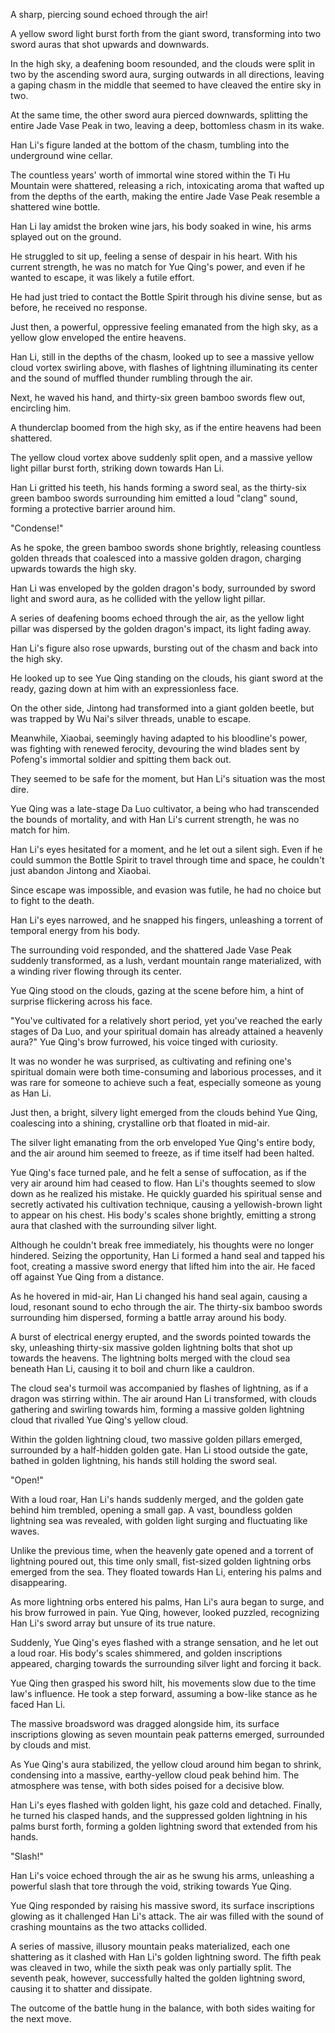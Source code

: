 A sharp, piercing sound echoed through the air!

A yellow sword light burst forth from the giant sword, transforming into two sword auras that shot upwards and downwards.

In the high sky, a deafening boom resounded, and the clouds were split in two by the ascending sword aura, surging outwards in all directions, leaving a gaping chasm in the middle that seemed to have cleaved the entire sky in two.

At the same time, the other sword aura pierced downwards, splitting the entire Jade Vase Peak in two, leaving a deep, bottomless chasm in its wake.

Han Li's figure landed at the bottom of the chasm, tumbling into the underground wine cellar.

The countless years' worth of immortal wine stored within the Ti Hu Mountain were shattered, releasing a rich, intoxicating aroma that wafted up from the depths of the earth, making the entire Jade Vase Peak resemble a shattered wine bottle.

Han Li lay amidst the broken wine jars, his body soaked in wine, his arms splayed out on the ground.

He struggled to sit up, feeling a sense of despair in his heart. With his current strength, he was no match for Yue Qing's power, and even if he wanted to escape, it was likely a futile effort.

He had just tried to contact the Bottle Spirit through his divine sense, but as before, he received no response.

Just then, a powerful, oppressive feeling emanated from the high sky, as a yellow glow enveloped the entire heavens.

Han Li, still in the depths of the chasm, looked up to see a massive yellow cloud vortex swirling above, with flashes of lightning illuminating its center and the sound of muffled thunder rumbling through the air.

Next, he waved his hand, and thirty-six green bamboo swords flew out, encircling him.

A thunderclap boomed from the high sky, as if the entire heavens had been shattered.

The yellow cloud vortex above suddenly split open, and a massive yellow light pillar burst forth, striking down towards Han Li.

Han Li gritted his teeth, his hands forming a sword seal, as the thirty-six green bamboo swords surrounding him emitted a loud "clang" sound, forming a protective barrier around him.

"Condense!"

As he spoke, the green bamboo swords shone brightly, releasing countless golden threads that coalesced into a massive golden dragon, charging upwards towards the high sky.

Han Li was enveloped by the golden dragon's body, surrounded by sword light and sword aura, as he collided with the yellow light pillar.

A series of deafening booms echoed through the air, as the yellow light pillar was dispersed by the golden dragon's impact, its light fading away.

Han Li's figure also rose upwards, bursting out of the chasm and back into the high sky.

He looked up to see Yue Qing standing on the clouds, his giant sword at the ready, gazing down at him with an expressionless face.

On the other side, Jintong had transformed into a giant golden beetle, but was trapped by Wu Nai's silver threads, unable to escape.

Meanwhile, Xiaobai, seemingly having adapted to his bloodline's power, was fighting with renewed ferocity, devouring the wind blades sent by Pofeng's immortal soldier and spitting them back out.

They seemed to be safe for the moment, but Han Li's situation was the most dire.

Yue Qing was a late-stage Da Luo cultivator, a being who had transcended the bounds of mortality, and with Han Li's current strength, he was no match for him.

Han Li's eyes hesitated for a moment, and he let out a silent sigh. Even if he could summon the Bottle Spirit to travel through time and space, he couldn't just abandon Jintong and Xiaobai.

Since escape was impossible, and evasion was futile, he had no choice but to fight to the death.

Han Li's eyes narrowed, and he snapped his fingers, unleashing a torrent of temporal energy from his body.

The surrounding void responded, and the shattered Jade Vase Peak suddenly transformed, as a lush, verdant mountain range materialized, with a winding river flowing through its center.

Yue Qing stood on the clouds, gazing at the scene before him, a hint of surprise flickering across his face.

"You've cultivated for a relatively short period, yet you've reached the early stages of Da Luo, and your spiritual domain has already attained a heavenly aura?" Yue Qing's brow furrowed, his voice tinged with curiosity.

It was no wonder he was surprised, as cultivating and refining one's spiritual domain were both time-consuming and laborious processes, and it was rare for someone to achieve such a feat, especially someone as young as Han Li.

Just then, a bright, silvery light emerged from the clouds behind Yue Qing, coalescing into a shining, crystalline orb that floated in mid-air.

The silver light emanating from the orb enveloped Yue Qing's entire body, and the air around him seemed to freeze, as if time itself had been halted.

Yue Qing's face turned pale, and he felt a sense of suffocation, as if the very air around him had ceased to flow.
Han Li's thoughts seemed to slow down as he realized his mistake. He quickly guarded his spiritual sense and secretly activated his cultivation technique, causing a yellowish-brown light to appear on his chest. His body's scales shone brightly, emitting a strong aura that clashed with the surrounding silver light.

Although he couldn't break free immediately, his thoughts were no longer hindered. Seizing the opportunity, Han Li formed a hand seal and tapped his foot, creating a massive sword energy that lifted him into the air. He faced off against Yue Qing from a distance.

As he hovered in mid-air, Han Li changed his hand seal again, causing a loud, resonant sound to echo through the air. The thirty-six bamboo swords surrounding him dispersed, forming a battle array around his body.

A burst of electrical energy erupted, and the swords pointed towards the sky, unleashing thirty-six massive golden lightning bolts that shot up towards the heavens. The lightning bolts merged with the cloud sea beneath Han Li, causing it to boil and churn like a cauldron.

The cloud sea's turmoil was accompanied by flashes of lightning, as if a dragon was stirring within. The air around Han Li transformed, with clouds gathering and swirling towards him, forming a massive golden lightning cloud that rivalled Yue Qing's yellow cloud.

Within the golden lightning cloud, two massive golden pillars emerged, surrounded by a half-hidden golden gate. Han Li stood outside the gate, bathed in golden lightning, his hands still holding the sword seal.

"Open!"

With a loud roar, Han Li's hands suddenly merged, and the golden gate behind him trembled, opening a small gap. A vast, boundless golden lightning sea was revealed, with golden light surging and fluctuating like waves.

Unlike the previous time, when the heavenly gate opened and a torrent of lightning poured out, this time only small, fist-sized golden lightning orbs emerged from the sea. They floated towards Han Li, entering his palms and disappearing.

As more lightning orbs entered his palms, Han Li's aura began to surge, and his brow furrowed in pain. Yue Qing, however, looked puzzled, recognizing Han Li's sword array but unsure of its true nature.

Suddenly, Yue Qing's eyes flashed with a strange sensation, and he let out a loud roar. His body's scales shimmered, and golden inscriptions appeared, charging towards the surrounding silver light and forcing it back.

Yue Qing then grasped his sword hilt, his movements slow due to the time law's influence. He took a step forward, assuming a bow-like stance as he faced Han Li.

The massive broadsword was dragged alongside him, its surface inscriptions glowing as seven mountain peak patterns emerged, surrounded by clouds and mist.

As Yue Qing's aura stabilized, the yellow cloud around him began to shrink, condensing into a massive, earthy-yellow cloud peak behind him. The atmosphere was tense, with both sides poised for a decisive blow.

Han Li's eyes flashed with golden light, his gaze cold and detached. Finally, he turned his clasped hands, and the suppressed golden lightning in his palms burst forth, forming a golden lightning sword that extended from his hands.

"Slash!"

Han Li's voice echoed through the air as he swung his arms, unleashing a powerful slash that tore through the void, striking towards Yue Qing.

Yue Qing responded by raising his massive sword, its surface inscriptions glowing as it challenged Han Li's attack. The air was filled with the sound of crashing mountains as the two attacks collided.

A series of massive, illusory mountain peaks materialized, each one shattering as it clashed with Han Li's golden lightning sword. The fifth peak was cleaved in two, while the sixth peak was only partially split. The seventh peak, however, successfully halted the golden lightning sword, causing it to shatter and dissipate.

The outcome of the battle hung in the balance, with both sides waiting for the next move.